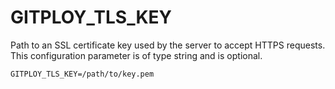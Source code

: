 # GITPLOY_TLS_KEY

Path to an SSL certificate key used by the server to accept HTTPS requests. This configuration parameter is of type string and is optional.

```
GITPLOY_TLS_KEY=/path/to/key.pem
```
